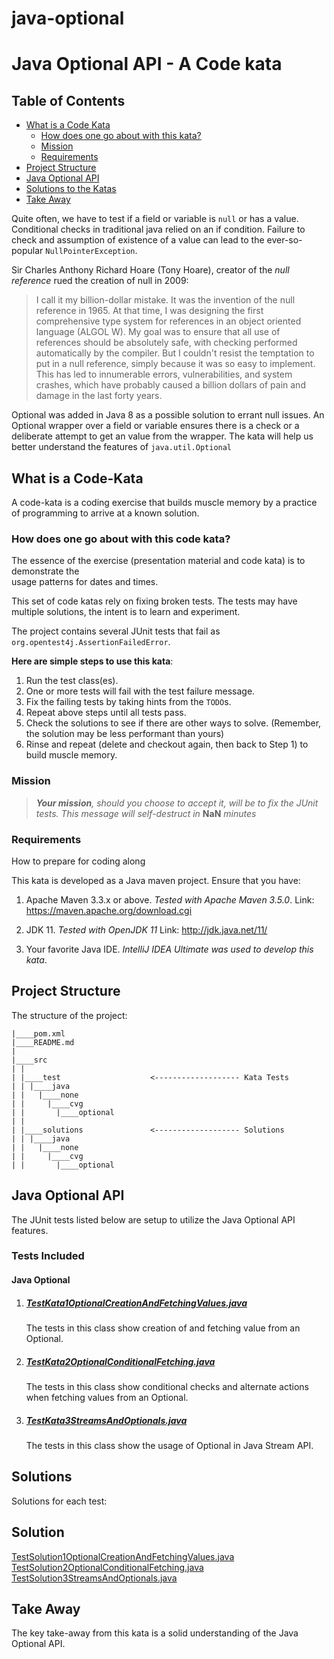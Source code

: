# java-optional

# Java Optional API - A Code kata

## Table of Contents
* [What is a Code Kata](#WhatIsACodeKata)
  * [How does one go about with this kata?](#HowToSolveKata)
  * [Mission](#Mission)
  * [Requirements](#Requirements)
* [Project Structure](#ProjectStructure)
* [Java Optional API](#JavaOptional)
* [Solutions to the Katas](#Solutions)
* [Take Away](#TakeAway)

Quite often, we have to test if a field or variable is `null` or has a value. 
Conditional checks in traditional java relied on an if condition. 
Failure to check and assumption of existence of a value can lead to the 
ever-so-popular `NullPointerException`.

Sir Charles Anthony Richard Hoare (Tony Hoare), creator of the *null reference* 
rued the creation of null in 2009:

>I call it my billion-dollar mistake. It was the invention of the null reference in 1965. 
At that time, I was designing the first comprehensive type system for references in an 
object oriented language (ALGOL W). My goal was to ensure that all use of references 
should be absolutely safe, with checking performed automatically by the compiler. 
But I couldn't resist the temptation to put in a null reference, simply because it was 
so easy to implement. This has led to innumerable errors, vulnerabilities, and 
system crashes, which have probably caused a billion dollars of pain and damage in 
the last forty years.

Optional was added in Java 8 as a possible solution to errant null issues. An Optional wrapper
over a field or variable ensures there is a check or a deliberate attempt to get an value from 
the wrapper. The kata will help us better understand the features of `java.util.Optional`

## <a name="WhatIsACodeKata"></a>What is a Code-Kata

A code-kata is a coding exercise that builds muscle memory by a practice of programming to arrive 
at a known solution.

### <a name="HowToSolveKata"></a>How does one go about with this code kata?

The essence of the exercise (presentation material and code kata) is to demonstrate the  
usage patterns for dates and times.

This set of code katas rely on fixing broken tests. The tests may have multiple solutions, the 
intent is to learn and experiment. 

The project contains several JUnit tests that fail as `org.opentest4j.AssertionFailedError`. 

<span style=“color:green;”>**Here are simple steps to use this kata**</span>:

1. Run the test class(es).
1. One or more tests will fail with the test failure message.
1. Fix the failing tests by taking hints from the `TODO`s.
1. Repeat above steps until all tests pass.
1. Check the solutions to see if there are other ways to solve. 
(Remember, the solution may be less performant than yours)
1. Rinse and repeat (delete and checkout again, then back to Step 1) to build muscle memory.

### <a name="Mission"></a>Mission
> ***Your mission**, should you choose to accept it, will be to fix the JUnit tests. This 
message will self-destruct in* **NaN** *minutes*

### <a name="Requirements"></a>Requirements
How to prepare for coding along

This kata is developed as a Java maven project. Ensure that you have:

1. Apache Maven 3.3.x or above. _Tested with Apache Maven 3.5.0_.
    Link: https://maven.apache.org/download.cgi

1. JDK 11. _Tested with OpenJDK 11_
    Link: http://jdk.java.net/11/

1. Your favorite Java IDE. _IntelliJ IDEA Ultimate was used to develop this kata_.
 
## <a name="ProjectStructure"></a>Project Structure

The structure of the project:
```
|____pom.xml
|____README.md
|
|____src
| |
| |____test                    <------------------- Kata Tests
| | |____java
| |   |____none
| |     |____cvg
| |       |____optional
| |
| |____solutions               <------------------- Solutions 
| | |____java
| |   |____none
| |     |____cvg
| |       |____optional
```

## <a name="JavaOptional"></a>Java Optional API

The JUnit tests listed below are setup to utilize the Java Optional API features.

### Tests Included

#### Java Optional

1. ##### [TestKata1OptionalCreationAndFetchingValues.java](src/test/java/optional/TestKata1OptionalCreationAndFetchingValues.java)

   The tests in this class show creation of and fetching value from an Optional. 

1. ##### [TestKata2OptionalConditionalFetching.java](src/test/java/optional/TestKata2OptionalConditionalFetching.java) 

   The tests in this class show conditional checks and alternate actions when fetching values from an Optional. 

1. ##### [TestKata3StreamsAndOptionals.java](src/test/java/optional/TestKata3StreamsAndOptionals.java)

   The tests in this class show the usage of Optional in Java Stream API. 

      
## <a name="Solutions"></a>Solutions

Solutions for each test:

Solution
-------------
[TestSolution1OptionalCreationAndFetchingValues.java](https://github.com/c-guntur/java-katas/blob/master/java-optional/src/solutions/java/none/cvg/optional/TestSolution1OptionalCreationAndFetchingValues.java)
[TestSolution2OptionalConditionalFetching.java](https://github.com/c-guntur/java-katas/blob/master/java-optional/src/solutions/java/none/cvg/optional/TestSolution2OptionalConditionalFetching.java)
[TestSolution3StreamsAndOptionals.java](https://github.com/c-guntur/java-katas/blob/master/java-optional/src/solutions/java/none/cvg/optional/TestSolution3StreamsAndOptionals.java)
    

## <a name="TakeAway"></a>Take Away

The key take-away from this kata is a solid understanding of the Java Optional API.
